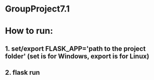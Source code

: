 # GroupProject7.1
# How to run:
## 1. set/export FLASK_APP='path to the project folder' (set is for Windows, export is for Linux)
## 2. flask run